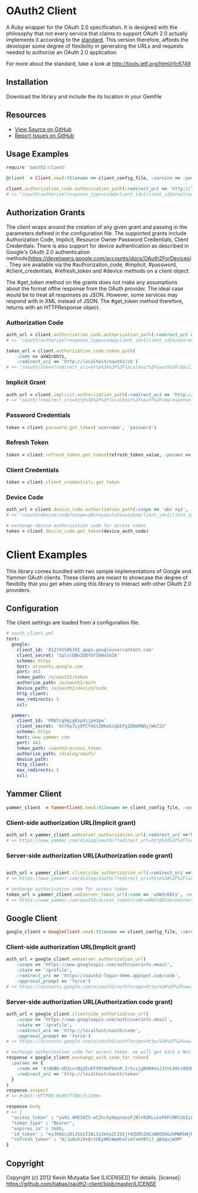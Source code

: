 # OAuth2 Client

A Ruby wrapper for the OAuth 2.0 specification. It is designed with the philosophy that not
every service that claims to support OAuth 2.0 actually implements it according to the
[standard]( http://tools.ietf.org/html/rfc6749). This version therefore, affords 
the developer some degree of flexibility in generating the URLs and requests
needed to authorize an OAuth 2.0 application.

For more about the standard, take a look at http://tools.ietf.org/html/rfc6749 

## Installation
Download the library and include the its location in your Gemfile

## Resources
* [View Source on GitHub][code]
* [Report Issues on GitHub][issues]

[code]: https://github.com/tiabas/oauth2-client
[issues]: https://github.com/tiabas/oauth2-client/issues

## Usage Examples

```ruby
require 'oauth2-client'

@client  = Client.new(:filename => client_config_file, :service => :yammer, :env => :test)

client.authorization_code.authorization_path(:redirect_uri => 'http://localhost/oauth2/cb')
# => "/oauth/authorize?response_type=code&client_id={client_id}&redirect_uri=http%3A%2F%2Flocalhost%2Foauth2%2Fcb"

```

## Authorization Grants
The client wraps around the creation of any given grant and passing in the parameters defined in the configuration
file. The supported grants include Authorization Code, Implicit, Resource Owner Password Credentials, Client Credentials.
There is also support for device authentication as described in Google's OAuth 2.0 authentication methods(https://developers.google.com/accounts/docs/OAuth2ForDevices). They are available via the #authorization_code, #implicit, #password, #client_credentials, #refresh_token
and #device methods on a client object.

The #get_token method on the grants does not make any assumptions about the format ofthe response from the OAuth provider. The ideal
case would be to treat all responses as JSON. However, some services may respond with in XML instead of JSON. The #get_token method
therefore, returns with an HTTPResponse object.

### Authorization Code
```ruby
auth_url = client.authorization_code.authorization_path(:redirect_uri => 'http://localhost/oauth2/cb')
# => "/oauth/authorize?response_type=code&client_id={client_id}&redirect_uri=http%3A%2F%2Flocalhost%2Foauth2%2Fcb"

token_url = client.authorization_code.token_path(
    :code => aXW2c6bYz, 
    :redirect_uri => 'http://localhost/oauth2/cb')
# => "/oauth/token?redirect_uri=http%3A%2F%2Flocalhost%2Foauth%2Fcb&client_secret={client_secret}&grant_type=authorization_code&client_id={client_id}&code=aXW2c6bYz"
```

### Implicit Grant
```ruby
auth_url = client.implicit.authorization_path(:redirect_uri => 'http://localhost/oauth2/cb')
# => "oauth/?redirect_uri=http%3A%2F%2Flocalhost%2Foauth%2Fcb&response_type=token&client_id={client_id}"
```

### Password Credentials
```ruby
token = client.password.get_token('username', 'password')
```

### Refresh Token
```ruby
token = client.refresh_token.get_token(refresh_token_value, :params => {:scope => 'abc xyz', :state => 'state'})
```

### Client Credentials
```ruby
token = client.client_credentials.get_token
```

### Device Code
```ruby
auth_url = client.device_code.authorization_path(:scope => 'abc xyz', :state => 'state')
# => "/oauth/device/code?scope=abc+xyz&state=state&client_id={client_id}"

# exchange device authorization code for access token
token = client.device_code.get_token(device_auth_code)
```

# Client Examples
This library comes bundled with two sample implementations of Google and Yammer OAuth clients. These clients are 
meant to showcase the degree of flexibilty that you get when using this library to interact with other OAuth 2.0
providers.

## Configuration
The client settings are loaded from a configuration file.

```yaml
# oauth_client.yml
test:
  google:
    client_id: '812741506391.apps.googleusercontent.com'
    client_secret: 'SplxlOBeZQQYbYS6WxSbIA'
    scheme: https
    host: accounts.google.com
    port: 443
    token_path: /o/oauth2/token
    authorize_path: /o/oauth2/auth
    device_path: /o/oauth2/device/code
    http_client: 
    max_redirects: 5
    ssl:

  yammer:
    client_id: 'PRbTcg9qjgKsp4jjpm1pw'
    client_secret: 'Xn7kp7Ly0TCY4GtZWkmSsqGEPg10DmMADyjWkf2U'
    scheme: https
    host: www.yammer.com
    port: 443
    token_path: /oauth2/access_token
    authorize_path: /dialog/oauth/
    device_path:
    http_client: 
    max_redirects: 5
    ssl: 
```

## Yammer Client

```ruby
yammer_client  = YammerClient.new(:filename => client_config_file, :service => :yammer, :env => :test)
```

### Client-side authorization URL(Implicit grant)
```ruby
auth_url = yammer_client.webserver_authorization_url(:redirect_uri =>"http://localhost/oauth/cb")
# => https://www.yammer.com/dialog/oauth/?redirect_uri=http%3A%2F%2Flocalhost%2Foauth%2Fcb&response_type=token&client_id=PQbTcg6qjgKpp4jjpm4pw
```

### Server-side authorization URL(Authorization code grant)
```ruby

auth_url = yammer_client.clientside_authorization_url(:redirect_uri =>"http://localhost/oauth/cb")
# => https://www.yammer.com/dialog/oauth/?redirect_uri=http%3A%2F%2Flocalhost%2Foauth%2Fcb&response_type=code&client_id=PQbTcg6qjgKpp4jjpm4pw

# exchange authorization code for access token
token_url = yammer_client.webserver_token_url(:code => 'aXW2c6bYz', :redirect_uri =>"http://localhost/oauth/cb")
# => https://www.yammer.com/oauth2/access_token?code=aXW2c6bYz&redirect_uri=http%3A%2F%2Flocalhost%2Foauth%2Fcb&client_secret=Xn4kp7Ly0TCY4GaZWkmSsqIEPg10DmMADyjWkf2U&grant_type=authorization_code&client_id=PQbTcg6qjgKpp4jjpm4pw

```

## Google Client

```ruby
google_client = GoogleClient.new(:filename => client_config_file, :service => :google, :env => :test)
```

### Client-side authorization URL(Implicit grant)
```ruby
auth_url = google_client.webserver_authorization_url(
    :scope => 'https://www.googleapis.com/auth/userinfo.email',
    :state => '/profile',
    :redirect_uri => 'https://oauth2-login-demo.appspot.com/code',
    :approval_prompt => 'force')
# => https://accounts.google.com/o/oauth2/auth?scope=https%3A%2F%2Fwww.googleapis.com%2Fauth%2Fuserinfo.email&state=%2Fprofile&redirect_uri=https%3A%2F%2Foauth2-login-demo.appspot.com%2Ftoken&approval_prompt=force&response_type=token&client_id=812741506391.apps.googleusercontent.com
```

### Server-side authorization URL(Authorization code grant)
```ruby
auth_url = google_client.clientside_authorization_url(
    :scope => 'https://www.googleapis.com/auth/userinfo.email',
    :state => '/profile',
    :redirect_uri => 'http://localhost/oauth/code',
    :approval_prompt => 'force')
# => https://accounts.google.com/o/oauth2/auth?scope=https%3A%2F%2Fwww.googleapis.com%2Fauth%2Fuserinfo.email&state=%2Fprofile&redirect_uri=https%3A%2F%2Foauth2-login-demo.appspot.com%2Fcode&approval_prompt=force&response_type=code&client_id=812741506391.apps.googleusercontent.com

# exchange authorization code for access token. we will get back a Net::HTTPResponse
response = google_client.exchange_auth_code_for_token(
  :params => {
    :code => '4/dbB0-UD1cvrQg2EuEFtRtHwPEmvR.IrScsjgB5M4VuJJVnL49Cc8QdUjRdAI',
    :redirect_uri => 'http://localhost/oauth/token'
  }
)
response.inspect 
# => #<Net::HTTPOK:0x007ff8bc7c1200>

response.body
# => {
  "access_token" : "ya91.AHES8ZS-oCZnc5yHepnsosFjNln9ZKLuioF6FcMRCGUIzA",
  "token_type" : "Bearer",
  "expires_in" : 3600,
  "id_token" : "eyJhbGciOiJSUzI1NiIsImtpZCI6IjY4ZGM2ZmIxNDQ5OGJmMWRhNjNiMWYyMDA2YmRmMDA2N2Q4MzY",
  "refresh_token" : "6/Ju8uhi9xOctGEyHRzWwHhaYimfxmY0tiJ_qW3qvjWXM"
}
```

## Copyright
Copyright (c) 2012 Kevin Mutyaba
See [LICENSE][] for details.
[license]: https://github.com/tiabas/oauth2-client/blob/master/LICENSE